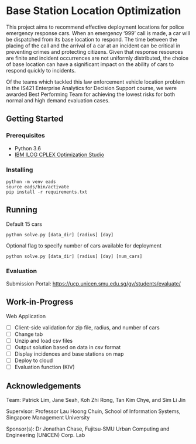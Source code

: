 # Base Station Location Optimization
This project aims to recommend effective deployment locations for police emergency response cars. When an emergency ‘999’ call is made, a car will be dispatched from its base location to respond. The time between the placing of the call and the arrival of a car at an incident can be critical in preventing crimes and protecting citizens. Given that response resources are finite and incident occurrences are not uniformly distributed, the choice of base location can have a significant impact on the ability of cars to respond quickly to incidents.

Of the teams which tackled this law enforcement vehicle location problem in the IS421 Enterprise Analytics for Decision Support course, we were awarded Best Performing Team for achieving the lowest risks for both normal and high demand evaluation cases.

## Getting Started

### Prerequisites
- Python 3.6
- [IBM ILOG CPLEX Optimization Studio](https://www.ibm.com/sg-en/analytics/cplex-optimizer)

### Installing
```
python -m venv eads
source eads/bin/activate
pip install -r requirements.txt
```

## Running
Default 15 cars

`python solve.py [data_dir] [radius] [day]`

Optional flag to specify number of cars available for deployment

`python solve.py [data_dir] [radius] [day] [num_cars]`

### Evaluation
Submission Portal: https://ucp.unicen.smu.edu.sg/gv/students/evaluate/

## Work-in-Progress
Web Application
- [ ] Client-side validation for zip file, radius, and number of cars
- [ ] Change tab
- [ ] Unzip and load csv files
- [ ] Output solution based on data in csv format
- [ ] Display incidences and base stations on map
- [ ] Deploy to cloud
- [ ] Evaluation function (KIV)

## Acknowledgements
Team: Patrick Lim, Jane Seah, Koh Zhi Rong, Tan Kim Chye, and Sim Li Jin

Supervisor: Professor Lau Hoong Chuin, School of Information Systems, Singapore Management University

Sponsor(s): Dr Jonathan Chase, Fujitsu-SMU Urban Computing and Engineering (UNiCEN) Corp. Lab
